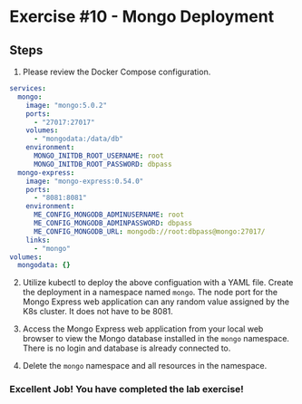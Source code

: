 # Exercise #10 - Mongo Deployment

## Steps

1. Please review the Docker Compose configuration.

```yaml
services:
  mongo:
    image: "mongo:5.0.2"
    ports:
      - "27017:27017"
    volumes:
      - "mongodata:/data/db"
    environment:
      MONGO_INITDB_ROOT_USERNAME: root
      MONGO_INITDB_ROOT_PASSWORD: dbpass
  mongo-express:
    image: "mongo-express:0.54.0"
    ports:
      - "8081:8081"
    environment:
      ME_CONFIG_MONGODB_ADMINUSERNAME: root
      ME_CONFIG_MONGODB_ADMINPASSWORD: dbpass
      ME_CONFIG_MONGODB_URL: mongodb://root:dbpass@mongo:27017/
    links:
      - "mongo"
volumes:
  mongodata: {}
```

2. Utilize kubectl to deploy the above configuation with a YAML file. Create the deployment in a namespace named `mongo`. The node port for the Mongo Express web application can any random value assigned by the K8s cluster. It does not have to be 8081.

3. Access the Mongo Express web application from your local web browser to view the Mongo database installed in the `mongo` namespace. There is no login and database is already connected to.

4. Delete the `mongo` namespace and all resources in the namespace.

### Excellent Job! You have completed the lab exercise!